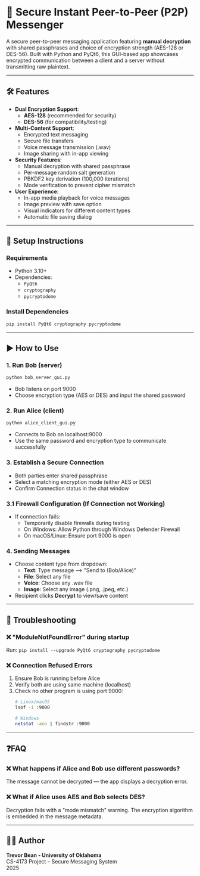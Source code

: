 # 🔐 Secure Instant Peer-to-Peer (P2P) Messenger

A secure peer-to-peer messaging application featuring **manual decryption** with shared passphrases and choice of encryption strength (AES-128 or DES-56). Built with Python and PyQt6, this GUI-based app showcases encrypted communication between a client and a server without transmitting raw plaintext.

---

## 🛠 Features

- **Dual Encryption Support**:
  - **AES-128** (recommended for security)
  - **DES-56** (for compatibility/testing)
- **Multi-Content Support**:
  - Encrypted text messaging
  - Secure file transfers
  - Voice message transmission (.wav)
  - Image sharing with in-app viewing
- **Security Features**:
  - Manual decryption with shared passphrase
  - Per-message random salt generation
  - PBKDF2 key derivation (100,000 iterations)
  - Mode verification to prevent cipher mismatch
- **User Experience**:
  - In-app media playback for voice messages
  - Image preview with save option
  - Visual indicators for different content types
  - Automatic file saving dialog

---

## 🚀 Setup Instructions

### Requirements

- Python 3.10+
- Dependencies:
  - `PyQt6`
  - `cryptography`
  - `pycryptodome`

### Install Dependencies

```bash
pip install PyQt6 cryptography pycryptodome 
```

---
## ▶️ How to Use

### 1. Run Bob (server)

```bash
python bob_server_gui.py
```

- Bob listens on port 9000
- Choose encryption type (AES or DES) and input the shared password

### 2. Run Alice (client)

```bash
python alice_client_gui.py
```

- Connects to Bob on localhost:9000
- Use the same password and encryption type to communicate successfully

### 3. Establish a Secure Connection

- Both parties enter shared passphrase
- Select a matching encryption mode (either AES or DES)
- Confirm Connection status in the chat window

### 3.1 Firewall Configuration (If Connection not Working)
- If connection fails:
  - Temporarily disable firewalls during testing
  - On Windows: Allow Python through Windows Defender Firewall
  - On macOS/Linux: Ensure port 9000 is open

### 4. Sending Messages

- Choose content type from dropdown:
  - **Text**: Type message --> "Send to (Bob/Alice)"
  - **File**: Select any file 
  - **Voice**: Choose any .wav file
  - **Image**: Select any image (.png, .jpeg, etc.)
- Recipient clicks **Decrypt** to view/save content
---

## 🐛 Troubleshooting

### ❌ "ModuleNotFoundError" during startup
Run: `pip install --upgrade PyQt6 cryptography pycryptodome`

### ❌ Connection Refused Errors
1. Ensure Bob is running before Alice
2. Verify both are using same machine (localhost)
3. Check no other program is using port 9000:
   ```bash
   # Linux/macOS
   lsof -i :9000
   
   # Windows
   netstat -ano | findstr :9000
---

## ❓FAQ

### ❌ What happens if Alice and Bob use different passwords?
The message cannot be decrypted — the app displays a decryption error.

### ❌ What if Alice uses AES and Bob selects DES?
Decryption fails with a "mode mismatch" warning. The encryption algorithm is embedded in the message metadata.

---
## 🧑‍💻 Author

**Trevor Bean - University of Oklahoma**  
CS-4173 Project – Secure Messaging System  
2025

